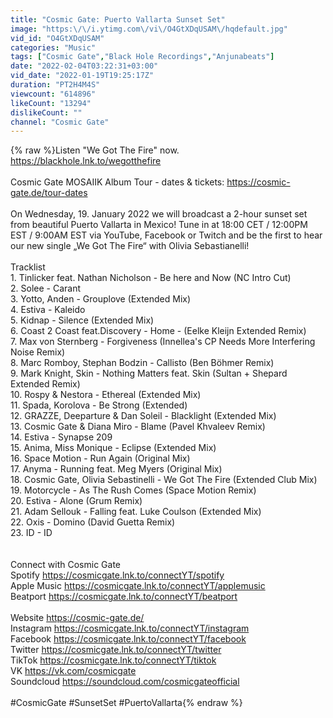 ```yaml
---
title: "Cosmic Gate: Puerto Vallarta Sunset Set"
image: "https:\/\/i.ytimg.com\/vi\/O4GtXDqUSAM\/hqdefault.jpg"
vid_id: "O4GtXDqUSAM"
categories: "Music"
tags: ["Cosmic Gate","Black Hole Recordings","Anjunabeats"]
date: "2022-02-04T03:22:31+03:00"
vid_date: "2022-01-19T19:25:17Z"
duration: "PT2H4M4S"
viewcount: "614896"
likeCount: "13294"
dislikeCount: ""
channel: "Cosmic Gate"
---
```

{% raw %}Listen &quot;We Got The Fire&quot; now. <a rel="nofollow" target="blank" href="https://blackhole.lnk.to/wegotthefire">https://blackhole.lnk.to/wegotthefire</a><br /><br />Cosmic Gate MOSAIIK Album Tour - dates &amp; tickets: <a rel="nofollow" target="blank" href="https://cosmic-gate.de/tour-dates">https://cosmic-gate.de/tour-dates</a><br /><br />On Wednesday, 19. January 2022 we will broadcast a 2-hour sunset set from beautiful Puerto Vallarta in Mexico!  Tune in at 18:00 CET / 12:00PM EST / 9:00AM EST via YouTube, Facebook or Twitch and be the first to hear our new single „We Got The Fire“ with Olivia Sebastianelli!<br /><br />Tracklist<br />1. Tinlicker feat. Nathan Nicholson - Be here and Now (NC Intro Cut)<br />2. Solee - Carant<br />3. Yotto, Anden - Grouplove (Extended Mix)<br />4. Estiva - Kaleido<br />5. Kidnap - Silence (Extended Mix)<br />6. Coast 2 Coast feat.Discovery - Home - (Eelke Kleijn Extended Remix)<br />7. Max von Sternberg - Forgiveness (Innellea's CP Needs More Interfering Noise Remix)<br />8. Marc Romboy, Stephan Bodzin -  Callisto (Ben Böhmer Remix)<br />9. Mark Knight, Skin - Nothing Matters feat. Skin (Sultan + Shepard Extended Remix)<br />10. Rospy &amp; Nestora - Ethereal (Extended Mix)<br />11. Spada,  Korolova - Be Strong (Extended)<br />12. GRAZZE, Deeparture &amp; Dan Soleil -  Blacklight (Extended Mix)<br />13. Cosmic Gate &amp; Diana Miro - Blame (Pavel Khvaleev Remix) <br />14. Estiva - Synapse 209<br />15. Anima, Miss Monique - Eclipse (Extended Mix)<br />16. Space Motion - Run Again (Original Mix)<br />17. Anyma - Running feat. Meg Myers (Original Mix)<br />18. Cosmic Gate, Olivia Sebastinelli - We Got The Fire (Extended Club Mix)<br />19. Motorcycle -  As The Rush Comes (Space Motion Remix)<br />20. Estiva - Alone (Grum Remix) <br />21. Adam Sellouk - Falling feat. Luke Coulson (Extended Mix)<br />22. Oxis - Domino (David Guetta Remix)<br />23. ID - ID<br /><br /><br />Connect with Cosmic Gate<br />Spotify <a rel="nofollow" target="blank" href="https://cosmicgate.lnk.to/connectYT/spotify">https://cosmicgate.lnk.to/connectYT/spotify</a> <br />Apple Music <a rel="nofollow" target="blank" href="https://cosmicgate.lnk.to/connectYT/applemusic">https://cosmicgate.lnk.to/connectYT/applemusic</a><br />Beatport <a rel="nofollow" target="blank" href="https://cosmicgate.lnk.to/connectYT/beatport">https://cosmicgate.lnk.to/connectYT/beatport</a><br /><br />Website <a rel="nofollow" target="blank" href="https://cosmic-gate.de/">https://cosmic-gate.de/</a><br />Instagram <a rel="nofollow" target="blank" href="https://cosmicgate.lnk.to/connectYT/instagram">https://cosmicgate.lnk.to/connectYT/instagram</a><br />Facebook <a rel="nofollow" target="blank" href="https://cosmicgate.lnk.to/connectYT/facebook">https://cosmicgate.lnk.to/connectYT/facebook</a><br />Twitter <a rel="nofollow" target="blank" href="https://cosmicgate.lnk.to/connectYT/twitter">https://cosmicgate.lnk.to/connectYT/twitter</a><br />TikTok <a rel="nofollow" target="blank" href="https://cosmicgate.lnk.to/connectYT/tiktok">https://cosmicgate.lnk.to/connectYT/tiktok</a><br />VK <a rel="nofollow" target="blank" href="https://vk.com/cosmicgate">https://vk.com/cosmicgate</a><br />Soundcloud <a rel="nofollow" target="blank" href="https://soundcloud.com/cosmicgateofficial">https://soundcloud.com/cosmicgateofficial</a><br /><br />#CosmicGate #SunsetSet #PuertoVallarta{% endraw %}
